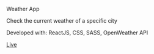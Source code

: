 Weather App

Check the current weather of a specific city

Developed with: ReactJS, CSS, SASS, OpenWeather API

[Live](https://ghanna96.github.io/weather-app/)
